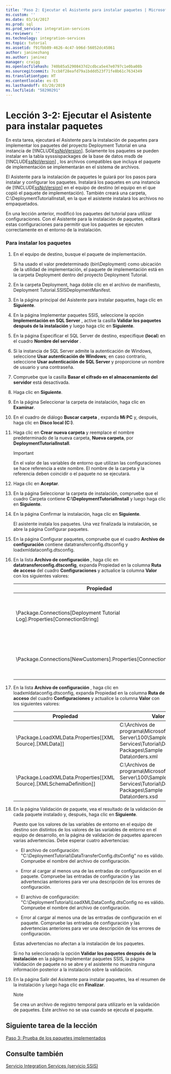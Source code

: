 ```yaml
---
title: 'Paso 2: Ejecutar el Asistente para instalar paquetes | Microsoft Docs'
ms.custom: ''
ms.date: 03/14/2017
ms.prod: sql
ms.prod_service: integration-services
ms.reviewer: ''
ms.technology: integration-services
ms.topic: tutorial
ms.assetid: f91fbb89-4626-4c47-b96d-56052dc45861
author: janinezhang
ms.author: janinez
manager: craigg
ms.openlocfilehash: 740b85a52908437d2cdbca5e47e0797c1e0ba08b
ms.sourcegitcommit: 7ccb8f28eafd79a1bddd523f71fe8b61c7634349
ms.translationtype: HT
ms.contentlocale: es-ES
ms.lasthandoff: 03/20/2019
ms.locfileid: "58290291"
---
```

# <a name="lesson-3-2---running-the-package-installation-wizard"></a>Lección 3-2: Ejecutar el Asistente para instalar paquetes
En esta tarea, ejecutará el Asistente para la instalación de paquetes para implementar los paquetes del proyecto Deployment Tutorial en una instancia de [!INCLUDE[ssNoVersion](../includes/ssnoversion-md.md)]. Solamente los paquetes se pueden instalar en la tabla sysssispackages de la base de datos msdb de [!INCLUDE[ssNoVersion](../includes/ssnoversion-md.md)] , los archivos compatibles que incluya el paquete de implementación se implementarán en el sistema de archivos.  
  
El Asistente para la instalación de paquetes le guiará por los pasos para instalar y configurar los paquetes. Instalará los paquetes en una instancia de [!INCLUDE[ssNoVersion](../includes/ssnoversion-md.md)] en el equipo de destino (el equipo en el que copió el paquete de implementación). También creará una carpeta, C:\DeploymentTutorialInstall, en la que el asistente instalará los archivos no empaquetados.  
  
En una lección anterior, modificó los paquetes del tutorial para utilizar configuraciones. Con el Asistente para la instalación de paquetes, editará estas configuraciones para permitir que los paquetes se ejecuten correctamente en el entorno de la instalación.  
  
### <a name="to-install-the-packages"></a>Para instalar los paquetes  
  
1.  En el equipo de destino, busque el paquete de implementación.  
  
    Si ha usado el valor predeterminado (bin\Deployment) como ubicación de la utilidad de implementación, el paquete de implementación está en la carpeta Deployment dentro del proyecto Deployment Tutorial.  
  
2.  En la carpeta Deployment, haga doble clic en el archivo de manifiesto, Deployment Tutorial.SSISDeploymentManifest.  
  
3.  En la página principal del Asistente para instalar paquetes, haga clic en **Siguiente**.  
  
4.  En la página Implementar paquetes SSIS, seleccione la opción **Implementación en SQL Server** , active la casilla **Validar los paquetes después de la instalación** y luego haga clic en **Siguiente**.  
  
5.  En la página Especificar el SQL Server de destino, especifique **(local**) en el cuadro **Nombre del servidor** .  
  
6.  Si la instancia de SQL Server admite la autenticación de Windows, seleccione **Usar autenticación de Windows**; en caso contrario, seleccione **Usar autenticación de SQL Server** y proporcione un nombre de usuario y una contraseña.  
  
7.  Compruebe que la casilla **Basar el cifrado en el almacenamiento del servidor** está desactivada.  
  
8.  Haga clic en **Siguiente**.  
  
9. En la página Seleccionar la carpeta de instalación, haga clic en **Examinar**.  
  
10. En el cuadro de diálogo **Buscar carpeta** , expanda **Mi PC** y, después, haga clic en **Disco local (C:)**.  
  
11. Haga clic en **Crear nueva carpeta** y reemplace el nombre predeterminado de la nueva carpeta, **Nueva carpeta**, por **DeploymentTutorialInstall**.  
  
    > [!IMPORTANT]  
    > En el valor de las variables de entorno que utilizan las configuraciones se hace referencia a este nombre. El nombre de la carpeta y la referencia deben coincidir o el paquete no se ejecutará.  
  
12. Haga clic en **Aceptar**.  
  
13. En la página Seleccionar la carpeta de instalación, compruebe que el cuadro Carpeta contiene **C:\DeploymentTutorialInstall** y luego haga clic en **Siguiente**.  
  
14. En la página Confirmar la instalación, haga clic en **Siguiente**.  
  
    El asistente instala los paquetes. Una vez finalizada la instalación, se abre la página Configurar paquetes.  
  
15. En la página Configurar paquetes, compruebe que el cuadro **Archivo de configuración** contiene datatransferconfig.dtsconfig y loadxmldataconfig.dtsconfig.  
  
16. En la lista **Archivo de configuración** , haga clic en **datatransferconfig.dtsconfig**, expanda Propiedad en la columna **Ruta de acceso** del cuadro **Configuraciones** y actualice la columna **Valor** con los siguientes valores:  
  
    |Propiedad|Valor|Valor actualizado|  
    |------------|---------|-----------------|  
    |\Package.Connections[Deployment Tutorial Log].Properties[ConnectionString]|C:\Archivos de programa\Microsoft SQL Server\100\Samples\Integration Services\Tutorial\Deploying Packages\Completed Packages\Deployment Tutorial Log|C:\DeploymentTutorialInstall\Deployment Tutorial Log|  
    |\Package.Connections[NewCustomers].Properties[ConnectionString]|C:\Archivos de programa\Microsoft SQL Server\100\Samples\Integration Services\Tutorial\Deploying Packages\Sample Data\NewCustomers.txt|C:\DeploymentTutorialInstall\NewCustomers.txt|  
  
17. En la lista **Archivo de configuración** , haga clic en loadxmldataconfig.dtsconfig, expanda Propiedad en la columna **Ruta de acceso** del cuadro **Configuraciones** y actualice la columna **Valor** con los siguientes valores:  
  
    |Propiedad|Valor|Valor actualizado|  
    |------------|---------|-----------------|  
    |\Package.LoadXMLData.Properties[[XML Source].[XMLData]]|C:\Archivos de programa\Microsoft SQL Server\100\Samples\Integration Services\Tutorial\Deploying Packages\Sample Data\orders.xml|C:\DeploymentTutorialInstall\orders.xml|  
    |\Package.LoadXMLData.Properties[[XML Source].[XMLSchemaDefinition]]|C:\Archivos de programa\Microsoft SQL Server\100\Samples\Integration Services\Tutorial\Deploying Packages\Sample Data\orders.xsd|C:\DeploymentTutorialInstall\orders.xsd|  
  
18. En la página Validación de paquete, vea el resultado de la validación de cada paquete instalado y, después, haga clic en **Siguiente**.  
  
    Puesto que los valores de las variables de entorno en el equipo de destino son distintos de los valores de las variables de entorno en el equipo de desarrollo, en la página de validación de paquetes aparecen varias advertencias. Debe esperar cuatro advertencias:  
  
    -   El archivo de configuración: "C:\DeploymentTutorial\DataTransferConfig.dtsConfig" no es válido. Compruebe el nombre del archivo de configuración.  
  
    -   Error al cargar al menos una de las entradas de configuración en el paquete. Compruebe las entradas de configuración y las advertencias anteriores para ver una descripción de los errores de configuración.  
  
    -   El archivo de configuración: "C:\DeploymentTutorial\LoadXMLDataConfig.dtsConfig no es válido. Compruebe el nombre del archivo de configuración.  
  
    -   Error al cargar al menos una de las entradas de configuración en el paquete. Compruebe las entradas de configuración y las advertencias anteriores para ver una descripción de los errores de configuración.  
  
    Estas advertencias no afectan a la instalación de los paquetes.  
  
    Si no ha seleccionado la opción **Validar los paquetes después de la instalación** en la página Implementar paquetes SSIS, la página Validación de paquete no se abre y el asistente no muestra ninguna información posterior a la instalación sobre la validación.  
  
19. En la página Salir del Asistente para instalar paquetes, lea el resumen de la instalación y luego haga clic en **Finalizar**.  
  
    > [!NOTE]  
    > Se crea un archivo de registro temporal para utilizarlo en la validación de paquetes. Este archivo no se usa cuando se ejecuta el paquete.  
  
## <a name="next-task-in-lesson"></a>Siguiente tarea de la lección  
[Paso 3: Prueba de los paquetes implementados](../integration-services/lesson-3-3-testing-the-deployed-packages.md)  
  
## <a name="see-also"></a>Consulte también  
[Servicio Integration Services &#40;servicio SSIS&#41;](../integration-services/service/integration-services-service-ssis-service.md)  

